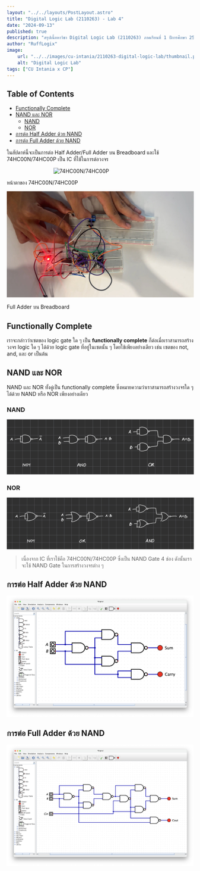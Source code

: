 ```yaml
---
layout: "../../layouts/PostLayout.astro"
title: "Digital Logic Lab (2110263) - Lab 4"
date: "2024-09-13"
published: true
description: "สรุปเนื้อหาวิชา Digital Logic Lab (2110263) ภาคเรียนที่ 1 ปีการศึกษา 2567"
author: "RuffLogix"
image:
    url: "../../images/cu-intania/2110263-digital-logic-lab/thumbnail.png"
    alt: "Digital Logic Lab"
tags: ["CU Intania x CP"]
---
```


## Table of Contents

- [Functionally Complete](#functionally-complete)
- [NAND และ NOR](#nand-และ-nor)
  - [NAND](#nand)
  - [NOR](#nor)
- [การต่อ Half Adder ด้วย NAND](#การต่อ-half-adder-ด้วย-nand)
- [การต่อ Full Adder ด้วย NAND](#การต่อ-full-adder-ด้วย-nand)

ในสัปดาห์นี้จะเป็นการต่อ Half Adder/Full Adder บน Breadboard และใช้ 74HC00N/74HC00P เป็น IC ที่ใช้ในการต่อวงจร

<img src="../../images/cu-intania/2110263-digital-logic-lab/lab-4-74hc00n-74hc00p.jpg" alt="74HC00N/74HC00P" style="max-width: 50%; clear: both; display: block; margin: 0 auto;">

หน้าตาของ 74HC00N/74HC00P

![Full Adder Breadboard](../../../public/images/cu-intania/2110263-digital-logic-lab/lab-4-full-adder-breadboard.jpg)

Full Adder บน Breadboard

## Functionally Complete

เราจะกล่าวว่าเซตของ logic gate ใด ๆ เป็น **functionally complete** ก็ต่อเมื่อเราสามารถสร้างวงจร logic ใด ๆ ได้ด้วย logic gate ที่อยู่ในเซตนั้น ๆ โดยใช้เพียงอย่างเดียว เช่น เซตของ not, and, และ or เป็นต้น

## NAND และ NOR

NAND และ NOR ทั้งคู่เป็น functionally complete ซึ่งหมายความว่าเราสามารถสร้างวงจรใด ๆ ได้ด้วย NAND หรือ NOR เพียงอย่างเดียว

### NAND

![NAND Functionally Complete](../../../public/images/cu-intania/2110263-digital-logic-lab/lab-4-nand-functionally-complete.jpg)

### NOR

![NOR Functionally Complete](../../../public/images/cu-intania/2110263-digital-logic-lab/lab-4-nor-functionally-complete.jpg)

> เนื่องจาก IC ที่เราใช้คือ 74HC00N/74HC00P ซึ่งเป็น NAND Gate 4 ช่อง ดังนั้นเราจะใช้ NAND Gate ในการสร้างวงจรต่าง ๆ

## การต่อ Half Adder ด้วย NAND

![NOR Functionally Complete](../../../public/images/cu-intania/2110263-digital-logic-lab/lab-4-nand-half-adder.png)

## การต่อ Full Adder ด้วย NAND

![NOR Functionally Complete](../../../public/images/cu-intania/2110263-digital-logic-lab/lab-4-nand-full-adder.png)
